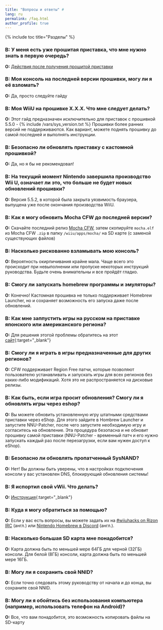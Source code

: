 ```yaml
---
title: "Вопросы и ответы" #
lang: ru
permalink: /faq.html
author_profile: true
---
```

{% include toc title="Разделы" %}

### **В:** У меня есть уже прошитая приставка, что мне нужно знать в первую очередь?   
**О:** [Действия после получения прошитой приставки](bought-hacked)

### **В:** Моя консоль на последней версии прошивки, могу ли я её взломать?    
**О:** Да, просто следуйте гайду

### **В:** Моя WiiU на прошивке X.X.X. Что мне следует делать?    
**О:** Этот гайд предназначен исключительно для приставок с прошивкой 5.5.0 - {% include /vars/sys_version.txt %} Прошивки более ранних версий не поддерживаются. Как вариант, можете поднять прошивку до самой последней и выполнять инструкции.

### **В:** Безопасно ли обновлять приставку с кастомной прошивкой?    
**О:** Да, но я бы не рекомендовал!      
 
### **В:** На текущий момент Nintendo завершила производство Wii U, означает ли это, что больше не будет новых обновлений прошивки? 
**О:** Версия 5.5.2, в которой была закрыта уязвимость браузера, выпущена уже после окончания производства WiiU. 

### **В:** Как я могу обновить Mocha CFW до последней версии?    
**О:** Скачайте последний релиз [Mocha CFW](https://github.com/dimok789/mocha/releases/latest), затем скопируйте `mocha.elf` из Mocha CFW `.zip` в папку `/wiiu/apps/mocha/` на SD карте (с заменой существующих файлов)

### **В:** Насколько рискованно взламывать мою консоль?    
**О:** Вероятность окирпичивания крайне мала. Чаще всего это происходит при невыполнении или пропуске некоторых инструкций руководства. Будьте очень внимательны и все пройдёт гладко. 

### **В:** Смогу ли запускать homebrew программы и эмуляторы?    
**О:** Конечно! Кастомная прошивка не только поддерживает Homebrew Launcher, но и сохраняет возможность его запуска даже после обновлений.

### **В:** Как мне заппустить игры на русском на приставке японского или американского региона?    
**О:** Для решения этогой проблемы обратитесь на этот [сайт](http://wiiu.pp.ua){:target="_blank"}

### **В:** Смогу ли я играть в игры предназначенные для других регионов?    
**О:** CFW поддерживает Region Free патчи, которые позволяют пользователю устанавливать и запускать игры для всех регионов без каких-либо модификаций. Хотя это не распространяется на дисковые релизы.

### **В:** Как быть, если игра просит обновления? Смогу ли я обновлять игры через eshop?    
**О:** Вы можете обновить установленную игру штатными средствами приставки через eShop. Для этого зайдите в Hombrew Launcher и запустите NNU-Patcher, после чего запустите необходимую игру и согласитесь на обновление. Эта процедура безопасна и не обновит прошивку самой приставки (NNU-Patcher - временный патч и его нужно запускать каждый раз после перезагрузки, если вам нужен доступ к eShop).

### **В:** Безопасно ли обновлять пропатченный SysNAND?    
**О:** Нет! Вы должны быть уверены, что в настройках подключения консоли у вас установлен DNS, блокирующий обновления системы!

### **В:** Я испортил свой vWii. Что делать?    
**О:** [Инструкция](https://www.youtube.com/watch?v=Ay8KH3kK4_A&feature=emb_logo){:target="_blank"}

### **В:** Куда я могу обратиться за помощью?    
**О:** Если у вас есть вопросы, вы можете задать их на [#wiiuhacks on Rizon IRC](https://qchat.rizon.net/?channels=wiiuhacks) (англ.) или [Nintendo Homebrew в Discord](https://discord.gg/MWxPgEp) (англ.).  

### **В:** Насколько большая SD карта мне понадобится?    
**О:** Карта должна быть по меньшей мере 64ГБ для черной (32ГБ) консоли. Для белой (8ГБ) консоли, карта должна быть по меньшей мере 16ГБ.

### **В:** Могу ли я сохранить свой NNID?    
**О:** Если точно следовать этому руководству от начала и до конца, вы сохраните свой NNID.

### **В:** Могу ли я обойтись без использования компьютера (например, использовать телефон на Android)?    
**О:** Все, что вам понадобится, это возможность копировать файлы на SD-карту